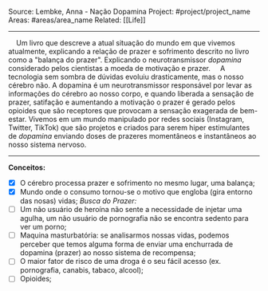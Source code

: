 
Source: Lembke, Anna - Nação Dopamina
Project: #project/project_name
Areas: #areas/area_name
Related: [[Life]]

---

&nbsp;&nbsp;&nbsp;&nbsp;Um livro que descreve a atual situação do mundo em que vivemos atualmente, explicando a relação de prazer e sofrimento descrito no livro como a "balança do prazer". Explicando o neurotransmissor *dopamina* considerado pelos cientistas a moeda de motivação e prazer.
&nbsp;&nbsp;&nbsp;&nbsp;A tecnologia sem sombra de dúvidas evoluiu drasticamente, mas o nosso cérebro não. A dopamina é um neurotransmissor responsável por levar as informações do cérebro ao nosso corpo, e quando liberada a sensação de prazer, satifação e aumentando a motivação o prazer é gerado pelos opioides que são receptores que provocam a sensação exagerada de bem-estar. Vivemos em um mundo manipulado por redes sociais (Instagram, Twitter, TikTok) que são projetos e criados para serem hiper estimulantes de *dopamina* enviando doses de prazeres momentâneos e instantâneos ao nosso sistema nervoso.
&nbsp;&nbsp;&nbsp;&nbsp;

---

**Conceitos:**
- [x] O cérebro processa prazer e sofrimento no mesmo lugar, uma balança;
- [x] Mundo onde o consumo tornou-se o motivo que engloba (gira entorno das nosas) vidas;
*Busca do Prazer:*
- [ ] Um não usuário de heroína não sente a necessidade de injetar uma agulha, um não usuário de pornografia não se encontra sedento para ver um porno;
- [ ] Maquina masturbatória: se analisarmos nossas vidas, podemos perceber que temos alguma forma de enviar uma enchurrada de dopamina (prazer) ao nosso sistema de recompensa;
- [ ] O maior fator de risco de uma droga é o seu fácil acesso (ex. pornografia, canabis, tabaco, alcool);
- [ ] Opioides;